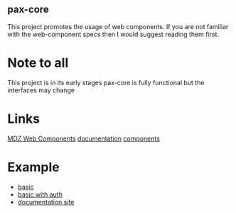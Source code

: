 ## pax-core
This project promotes the usage of web components. If you are not familiar with the web-component specs then I would suggest reading them first.

# Note to all
This project is in its early stages
pax-core is fully functional but the interfaces may change

# Links
[MDZ Web Components](https://developer.mozilla.org/en-US/docs/Web/Web_Components)
[documentation](http://webformula.io)
[components](http://components.webformula.io)

# Example
- [basic](https://github.com/webformula/pax-documentation-example)
- [basic with auth](https://github.com/webformula/pax-example-with-auth)
- [documentation site](https://github.com/webformula/pax-documentation)
